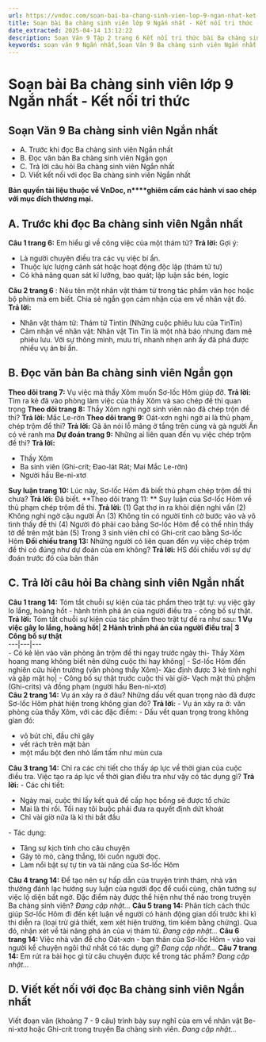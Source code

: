 ```yaml
---
url: https://vndoc.com/soan-bai-ba-chang-sinh-vien-lop-9-ngan-nhat-ket-noi-tri-thuc-325520
title: Soạn bài Ba chàng sinh viên lớp 9 Ngắn nhất - Kết nối tri thức - VnDoc.com
date_extracted: 2025-04-14 13:12:22
description: Soạn Văn 9 Tập 2 trang 6 Kết nối tri thức bài Ba chàng sinh viên (Ngắn nhất) gồm phần trả lời ngắn gọn, bám sát các câu hỏi, yêu cầu trong SGK (chỉ có trên VnDoc). Mời các bạn tham khảo.
keywords: soạn văn 9 Ngắn nhất,Soạn Văn 9 Ba chàng sinh viên Ngắn nhất,Soạn bài Ba chàng sinh viên Ngắn nhất,Soạn văn 9 Tập 2 trang 6 Kết nối tri thức Ngắn nhất,Ba chàng sinh viên lớp 9 Kết nối tri thức,Ba chàng sinh viên trang 6,Soạn bài Ba chàng sinh viên lớp 9 Kết nối tri thức,Soạn văn 9 Ba chàng sinh viên Kết nối tri thức,văn 9,ngữ văn 9,soạn văn 9 kết nối tri thức,soạn văn 9 tập 2,giải văn 9,soạn ngữ văn 9,giải ngữ văn 9,giải sgk ngữ văn 9
---
```


# Soạn bài Ba chàng sinh viên lớp 9 Ngắn nhất - Kết nối tri thức
## **Soạn Văn 9 Ba chàng sinh viên Ngắn nhất**
  * A. Trước khi đọc Ba chàng sinh viên Ngắn nhất
  * B. Đọc văn bản Ba chàng sinh viên Ngắn gọn
  * C. Trả lời câu hỏi Ba chàng sinh viên Ngắn nhất
  * D. Viết kết nối với đọc Ba chàng sinh viên Ngắn nhất

**Bản quyền tài liệu thuộc về VnDoc, n****ghiêm cấm các hành vi sao chép với mục đích thương mại.**
## **A. Trước khi đọc Ba chàng sinh viên Ngắn nhất**
**Câu 1 trang 6:** Em hiểu gì về công việc của một thám tử?
**Trả lời:**
Gợi ý:
  * Là người chuyên điều tra các vụ việc bí ẩn.
  * Thuộc lực lượng cảnh sát hoặc hoạt động độc lập \(thám tử tư\)
  * Có khả năng quan sát kĩ lưỡng, bao quát; lập luận sắc bén, logic

**Câu 2 trang 6** : Nêu tên một nhân vật thám tử trong tác phẩm văn học hoặc bộ phim mà em biết. Chia sẻ ngắn gọn cảm nhận của em về nhân vật đó.
**Trả lời:**
  * Nhân vật thám tử: Thám tử Tintin \(Những cuộc phiêu lưu của TinTin\)
  * Cảm nhận về nhân vật: Nhân vật Tin Tin là một nhà báo nhưng đam mê phiêu lưu. Với sự thông minh, mưu trí, nhanh nhẹn anh ấy đã phá được nhiều vụ án bí ẩn.

## **B. Đọc văn bản Ba chàng sinh viên Ngắn gọn**
**Theo dõi trang 7:** Vụ việc mà thầy Xôm muốn Sơ-lốc Hôm giúp đỡ.
**Trả lời:**
Tìm ra kẻ đã vào phòng làm việc của thầy Xôm và sao chép đề thi quan trọng
**Theo dõi trang 8:** Thầy Xôm nghi ngờ sinh viên nào đã chép trộn đề thi?
**Trả lời:**
Mắc Le-rờn
**Theo dõi trang 9:** Oát-xơn nghi ngờ ai là thủ phạm chép trộm đề thi?
**Trả lời:**
Gã ăn nói lỗ mãng ở tầng trên cùng và gà người Ấn có vẻ ranh ma
**Dự đoán trang 9:** Những ai liên quan đến vụ việc chép trộm đề thi?
**Trả lời:**
  * Thầy Xôm
  * Ba sinh viên \(Ghi-crít; Đao-lát Rát; Mai Mắc Le-rờn\)
  * Người hầu Be-ni-xtơ

**Suy luận trang 10:** Lúc này, Sơ-lốc Hôm đã biết thủ phạm chép trộm đề thi chưa?
**Trả lời:**
Đã biết.
**Theo dõi trang 11: ** Suy luận của Sơ-lốc Hôm về thủ phạm chép trộm đề thi.
**Trả lời:**
\(1\) Gạt thợ in ra khỏi diện nghi vấn
\(2\) Không nghi ngờ cậu người Ấn
\(3\) Không tin có người tình cờ bước vào và vô tình thấy đề thi
\(4\) Người đó phải cao bằng Sơ-lốc Hôm để có thể nhìn thấy tờ đề trên mặt bàn
\(5\) Trong 3 sinh viên chỉ có Ghi-crit cao bằng Sơ-lốc Hôm
**Đối chiếu trang 13:** Những người có liên quan đến vụ việc chép trộm đề thi có đúng như dự đoán của em không?
**Trả lời:**
HS đối chiếu với sự dự đoán trước đó của bản thân
## **C. Trả lời câu hỏi Ba chàng sinh viên Ngắn nhất**
**Câu 1 trang 14:** Tóm tắt chuỗi sự kiện của tác phẩm theo trật tự: vụ việc gây lo lắng, hoảng hốt - hành trình phá án của người điều tra - công bố sự thật.
**Trả lời:**
Tóm tắt chuỗi sự kiện của tác phẩm theo trật tự đề ra như sau:
**1 Vụ việc gây lo lắng, hoảng hốt**| **2 Hành trình phá án của người điều tra**| **3 Công bố sự thật**  
---|---|---  
\- Có kẻ lẻn vào văn phòng ăn trộm đề thi ngay trước ngày thi\- Thầy Xôm hoang mang không biết nên dừng cuộc thi hay không| \- Sơ-lốc Hôm đến nghiên cứu hiện trường \(văn phòng thầy Xôm\)\- Xác định được 3 kẻ tình nghi và gặp mặt họ| \- Công bố sự thật trước cuộc thi vài giờ\- Vạch mặt thủ phậm \(Ghi-crits\) và đồng phạm \(người hầu Ben-ni-xtơ\)  
**Câu 2 trang 14:** Vụ án xảy ra ở đâu? Những dấu vết quan trọng nào đã được Sơ-lốc Hôm phát hiện trong không gian đó?
**Trả lời:**
\- Vụ án xảy ra ở: văn phòng của thầy Xôm, với các đặc điểm:
\- Dấu vết quan trọng trong không gian đó:
  * vỏ bút chì, đầu chì gãy
  * vết rách trên mặt bàn
  * một mẩu bột đen nhỏ lấm tấm như mùn cưa

**Câu 3 trang 14:** Chỉ ra các chi tiết cho thấy áp lực về thời gian của cuộc điều tra. Việc tạo ra áp lực về thời gian điều tra như vậy có tác dụng gì?
**Trả lời:**
\- Các chi tiết:
  * Ngày mai, cuộc thi lấy kết quả để cấp học bổng sẽ được tổ chức
  * Mai là thi rồi. Tối nay tôi buộc phải đưa ra quyết định dứt khoát
  * Chỉ vài giờ nữa là kì thi bắt đầu

\- Tác dụng:
  * Tăng sự kịch tính cho câu chuyện
  * Gây tò mò, căng thẳng, lôi cuốn người đọc.
  * Làm nổi bật sự tự tin và tài năng của Sơ-lốc Hôm

**Câu 4 trang 14:** Để tạo nên sự hấp dẫn của truyện trinh thám, nhà văn thường đánh lạc hướng suy luận của người đọc để cuối cùng, chân tướng sự việc lộ diện bất ngờ. Đặc điểm này được thể hiện như thế nào trong truyện Ba chàng sinh viên?
_Đang cập nhật..._
**Câu 5 trang 14:** Phân tích cách thức giúp Sơ-lốc Hôm đi đến kết luận về người có hành động gian dối trước khi kì thi diễn ra \(loại trừ giả thiết, xem xét hiện trường, tìm kiếm bằng chứng\). Qua đó, nhận xét về tài năng phá án của vị thám tử.
_Đang cập nhật..._
**Câu 6 trang 14:** Việc nhà văn để cho Oát-xơn - bạn thân của Sơ-lốc Hôm - vào vai người kể chuyện ngôi thứ nhất có tác dụng gì?
_Đang cập nhật..._
**Câu 7 trang 14:** Em rút ra bài học gì từ câu chuyện được kể trong tác phẩm?
_Đang cập nhật..._
## **D. Viết kết nối với đọc Ba chàng sinh viên Ngắn nhất**
Viết đoạn văn \(khoảng 7 - 9 câu\) trình bày suy nghĩ của em về nhân vật Be-ni-xtơ hoặc Ghi-crít trong truyện Ba chàng sinh viên.
_Đang cập nhật..._
